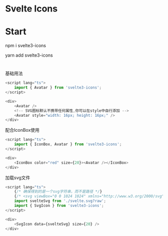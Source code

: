 # Svelte Icons

# Start

npm i svelte3-icons

yarn add svelte3-icons

# 
基础用法
```javascript
<script lang="ts">
    import { Avatar } from 'svelte3-icons';
</script>

<div>
    <Avatar />
    <!-- SVG图标默认不携带任何属性,你可以在style中自行添加 -->
    <Avatar style="width: 16px; height: 16px;" />
</div>
```
配合IconBox使用
```javascript
<script lang="ts">
    import { IconBox, Avatar } from 'svelte3-icons';
</script>

<div>
    <IconBox color="red" size={20}><Avatar /></IconBox>
</div>
```
加载svg文件
```javascript
<script lang="ts">
    {/* 确保得到的是一个svg字符串，而不是路径 */}
    {/* <svg viewBox="0 0 1024 1024" xmlns="http://www.w3.org/2000/svg"><path fill="currentColor" d="...."/></svg> */}
    import svelteSvg from './svelte.svg?raw';
    import { SvgIcon } from 'svelte3-icons';
</script>

<div>
    <SvgIcon data={svelteSvg} size={20} />
</div>
```